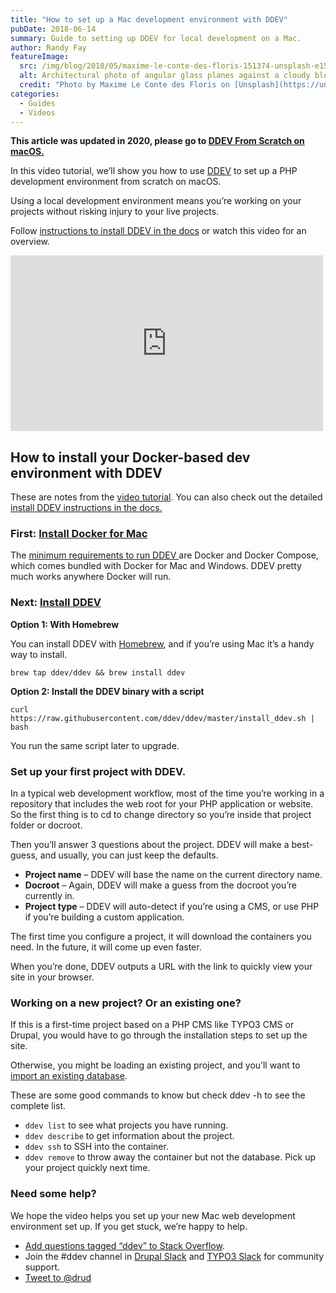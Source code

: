 ```yaml
---
title: "How to set up a Mac development environment with DDEV"
pubDate: 2018-06-14
summary: Guide to setting up DDEV for local development on a Mac.
author: Randy Fay
featureImage:
  src: /img/blog/2018/05/maxime-le-conte-des-floris-151374-unsplash-e1526982174493.jpg
  alt: Architectural photo of angular glass planes against a cloudy blue sky
  credit: "Photo by Maxime Le Conte des Floris on [Unsplash](https://unsplash.com/?utm%5Fsource=unsplash&utm%5Fmedium=referral&utm%5Fcontent=creditCopyText)."
categories:
  - Guides
  - Videos
---
```


**This article was updated in 2020, please go to [DDEV From Scratch on macOS.](https://ddev.com/ddev-local/watch-ddev-local-from-scratch-with-macos/)**

In this video tutorial, we’ll show you how to use [DDEV](https://ddev.com/what-is-ddev/) to set up a PHP development environment from scratch on macOS.

Using a local development environment means you’re working on your projects without risking injury to your live projects.

Follow [instructions to install DDEV in the docs](https://ddev.readthedocs.io/en/latest/#installation) or watch this video for an overview.

<div class="video-container">
<iframe loading="lazy" title="DDEV from scratch on macOS" width="500" height="281" src="https://www.youtube.com/embed/1kG94UjS8XE?feature=oembed" frameborder="0" allow="accelerometer; autoplay; encrypted-media; gyroscope; picture-in-picture" allowfullscreen=""></iframe>
</div>

## How to install your Docker-based dev environment with DDEV

These are notes from the [video tutorial](https://www.youtube.com/watch?v=1kG94UjS8XE). You can also check out the detailed [install DDEV instructions in the docs.](https://ddev.readthedocs.io/en/latest/#installation)

### First: [Install Docker for Mac](https://docs.docker.com/docker-for-mac/install/)

The [minimum requirements to run DDEV ](https://ddev.readthedocs.io/en/latest/#system-requirements)are Docker and Docker Compose, which comes bundled with Docker for Mac and Windows. DDEV pretty much works anywhere Docker will run.

### Next: [Install DDEV](https://ddev.readthedocs.io/en/latest/#installation)

**Option 1: With Homebrew**

You can install DDEV with [Homebrew](https://brew.sh/), and if you’re using Mac it’s a handy way to install.

`brew tap ddev/ddev && brew install ddev`

**Option 2: Install the DDEV binary with a script**

`curl https://raw.githubusercontent.com/ddev/ddev/master/install_ddev.sh | bash`

You run the same script later to upgrade.

### Set up your first project with DDEV.

In a typical web development workflow, most of the time you’re working in a repository that includes the web root for your PHP application or website. So the first thing is to cd to change directory so you’re inside that project folder or docroot.

Then you’ll answer 3 questions about the project. DDEV will make a best-guess, and usually, you can just keep the defaults.

- **Project name** – DDEV will base the name on the current directory name.
- **Docroot** – Again, DDEV will make a guess from the docroot you’re currently in.
- **Project type** – DDEV will auto-detect if you’re using a CMS, or use PHP if you’re building a custom application.

The first time you configure a project, it will download the containers you need. In the future, it will come up even faster.

When you’re done, DDEV outputs a URL with the link to quickly view your site in your browser.

### Working on a new project? Or an existing one?

If this is a first-time project based on a PHP CMS like TYPO3 CMS or Drupal, you would have to go through the installation steps to set up the site.

Otherwise, you might be loading an existing project, and you’ll want to [import an existing database](https://ddev.readthedocs.io/en/latest/users/cli-usage/#database-imports).

These are some good commands to know but check ddev -h to see the complete list.

- `ddev list` to see what projects you have running.
- `ddev describe` to get information about the project.
- `ddev ssh` to SSH into the container.
- `ddev remove` to throw away the container but not the database. Pick up your project quickly next time.

### Need some help?

We hope the video helps you set up your new Mac web development environment set up. If you get stuck, we’re happy to help.

- [Add questions tagged “ddev” to Stack Overflow](https://stackoverflow.com/questions/tagged/ddev).
- Join the #ddev channel in [Drupal Slack](https://drupal.slack.com/messages/C5TQRQZRR) and [TYPO3 Slack](https://typo3.slack.com/messages/C8TRNQ601) for community support.
- [Tweet to @drud](https://twitter.com/intent/tweet?screen%5Fname=drud&ref%5Fsrc=twsrc%5Etfw)
